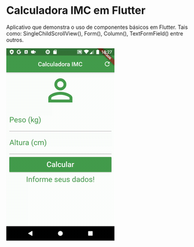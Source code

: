 # Calculadora IMC em Flutter

Aplicativo que demonstra o uso de componentes básicos em Flutter.
Tais como: SingleChildScrollView(), Form(), Column(), TextFormField() entre outros.

![Alt Text](https://github.com/JoabeRamone/calculadora-imc-flutter/blob/master/images/calc.gif)
